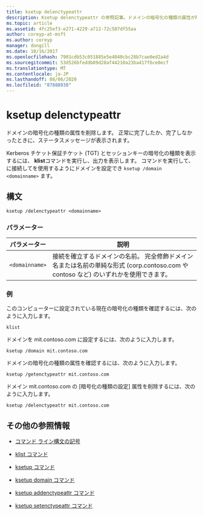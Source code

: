 ```yaml
---
title: ksetup delenctypeattr
description: Ksetup delenctypeattr の参照記事。ドメインの暗号化の種類の属性が削除されます。
ms.topic: article
ms.assetid: 4fc25ef3-e271-4229-a712-72c507df55aa
author: coreyp-at-msft
ms.author: coreyp
manager: dongill
ms.date: 10/16/2017
ms.openlocfilehash: 7901cdb53c051885e5e4040cbc28b7cae0ed2a4d
ms.sourcegitcommit: 53d526bfeddb89d28af44210a23ba417f6ce0ecf
ms.translationtype: MT
ms.contentlocale: ja-JP
ms.lasthandoff: 08/06/2020
ms.locfileid: "87888038"
---
```

# <a name="ksetup-delenctypeattr"></a>ksetup delenctypeattr

ドメインの暗号化の種類の属性を削除します。 正常に完了したか、完了しなかったときに、ステータスメッセージが表示されます。

Kerberos チケット保証チケット (TGT) とセッションキーの暗号化の種類を表示するには、 **klist**コマンドを実行し、出力を表示します。 コマンドを実行して、に接続してを使用するようにドメインを設定でき `ksetup /domain <domainname>` ます。

## <a name="syntax"></a>構文

```
ksetup /delenctypeattr <domainname>
```

### <a name="parameters"></a>パラメーター

| パラメーター | 説明 |
| ----------| ----------- |
| `<domainname>` | 接続を確立するドメインの名前。 完全修飾ドメイン名または名前の単純な形式 (corp.contoso.com や contoso など) のいずれかを使用できます。 |

### <a name="examples"></a>例

このコンピューターに設定されている現在の暗号化の種類を確認するには、次のように入力します。

```
klist
```

ドメインを mit.contoso.com に設定するには、次のように入力します。

```
ksetup /domain mit.contoso.com
```

ドメインの暗号化の種類の属性を確認するには、次のように入力します。

```
ksetup /getenctypeattr mit.contoso.com
```

ドメイン mit.contoso.com の [暗号化の種類の設定] 属性を削除するには、次のように入力します。

```
ksetup /delenctypeattr mit.contoso.com
```

## <a name="additional-references"></a>その他の参照情報

- [コマンド ライン構文の記号](command-line-syntax-key.md)

- [klist コマンド](klist.md)

- [ksetup コマンド](ksetup.md)

- [ksetup domain コマンド](ksetup-domain.md)

- [ksetup addenctypeattr コマンド](ksetup-addenctypeattr.md)

- [ksetup setenctypeattr コマンド](ksetup-setenctypeattr.md)
